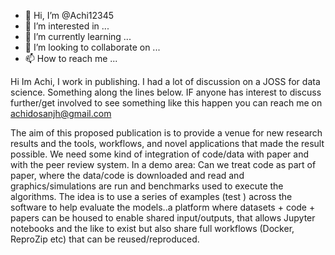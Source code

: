 - 👋 Hi, I’m @Achi12345
- 👀 I’m interested in ...
- 🌱 I’m currently learning ...
- 💞️ I’m looking to collaborate on ...
- 📫 How to reach me ...

<!---
Achi12345/Achi12345 is a ✨ special ✨ repository because its `README.md` (this file) appears on your GitHub profile.
You can click the Preview link to take a look at your changes.
--->
Hi Im Achi, I work in publishing.  I had a lot of discussion on a JOSS for data science.
Something along the lines below. IF anyone has interest to discuss further/get involved to see something like this happen you can reach me on achidosanjh@gmail.com

The aim of this proposed publication is to provide a venue for new research results and the tools, workflows, and novel applications that made the result possible. 
 We need some kind of integration of code/data  with paper and  with the peer review system. 
In a demo area:  Can we treat code as part of paper, where the data/code is downloaded and read and graphics/simulations are run and benchmarks  used to execute the algorithms.
The idea is to use a series of examples (test ) across the software to help evaluate the models..a platform where datasets + code + papers can be housed to enable shared input/outputs, 
that allows Jupyter notebooks and the like to exist but also share full workflows (Docker, ReproZip etc) that can be reused/reproduced.


